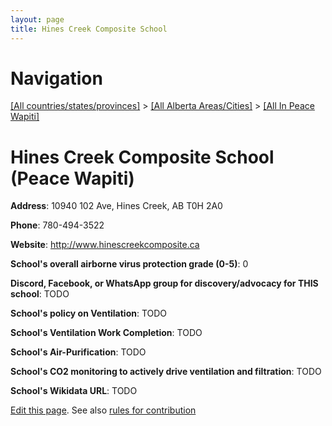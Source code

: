 ```yaml
---
layout: page
title: Hines Creek Composite School
---
```

# Navigation

[[All countries/states/provinces]](../../..) > [[All Alberta Areas/Cities]](../..) > [[All In Peace Wapiti]](..)

# Hines Creek Composite School (Peace Wapiti)

**Address**: 10940 102 Ave, Hines Creek, AB T0H 2A0

**Phone**: 780-494-3522

**Website**: <http://www.hinescreekcomposite.ca>

**School's overall airborne virus protection grade (0-5)**: 0

**Discord, Facebook, or WhatsApp group for discovery/advocacy for THIS school**: TODO

**School's policy on Ventilation**: TODO

**School's Ventilation Work Completion**: TODO

**School's Air-Purification**: TODO

**School's CO2 monitoring to actively drive ventilation and filtration**: TODO

**School's Wikidata URL**: TODO


[Edit this page](https://github.com/ventilate-schools/AB/edit/main/./Peace_Wapiti/Hines_Creek_Composite_School.md). See also [rules for contribution](../../../contribution-rules/)